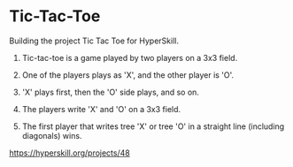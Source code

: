 # Tic-Tac-Toe
Building the project Tic Tac Toe for HyperSkill.

1. Tic-tac-toe is a game played by two players on a 3x3 field.

2. One of the players plays as 'X', and the other player is 'O'. 
3. 'X' plays first, then the 'O' side plays, and so on.

4. The players write 'X' and 'O' on a 3x3 field.

5. The first player that writes tree 'X' or tree 'O' in a straight line (including diagonals) wins.

https://hyperskill.org/projects/48

